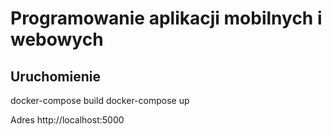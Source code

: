 # Programowanie aplikacji mobilnych i webowych

## Uruchomienie
docker-compose build docker-compose up

Adres http://localhost:5000